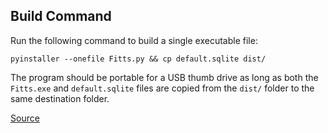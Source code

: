 ## Build Command

Run the following command to build a single executable file:

`pyinstaller --onefile Fitts.py && cp default.sqlite dist/`

The program should be portable for a USB thumb drive as long as both the `Fitts.exe` and `default.sqlite` files are copied from the `dist/` folder to the same destination folder.

[Source](https://medium.com/dreamcatcher-its-blog/making-an-stand-alone-executable-from-a-python-script-using-pyinstaller-d1df9170e263)
